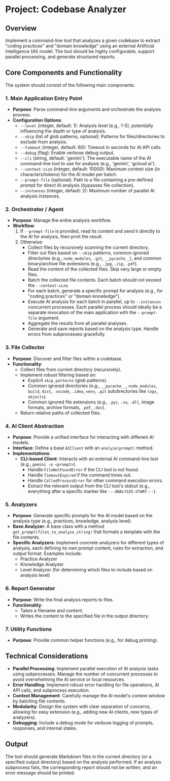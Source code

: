 # Project: Codebase Analyzer

## Overview

Implement a command-line tool that analyzes a given codebase to extract "coding practices" and "domain knowledge" using an external Artificial Intelligence (AI) model. The tool should be highly configurable, support parallel processing, and generate structured reports.

## Core Components and Functionality

The system should consist of the following main components:

### 1. Main Application Entry Point

*   **Purpose**: Parse command-line arguments and orchestrate the analysis process.
*   **Configuration Options**:
    *   `--level` (integer, default: 1): Analysis level (e.g., 1-5), potentially influencing the depth or type of analysis.
    *   `--skip` (list of glob patterns, optional): Patterns for files/directories to exclude from analysis.
    *   `--timeout` (integer, default: 60): Timeout in seconds for AI API calls.
    *   `--debug` (flag): Enable verbose debug output.
    *   `--cli` (string, default: 'gemini'): The executable name of the AI command-line tool to use for analysis (e.g., 'gemini', 'gcloud ai').
    *   `--context-size` (integer, default: 10000): Maximum context size (in characters/tokens) for the AI model per batch.
    *   `--prompt-file` (optional): Path to a file containing a pre-defined prompt for direct AI analysis (bypasses file collection).
    *   `--instances` (integer, default: 2): Maximum number of parallel AI analysis instances.

### 2. Orchestrator / Agent

*   **Purpose**: Manage the entire analysis workflow.
*   **Workflow**:
    1.  If `--prompt-file` is provided, read its content and send it directly to the AI for analysis, then print the result.
    2.  Otherwise:
        *   Collect files by recursively scanning the current directory.
        *   Filter out files based on `--skip` patterns, common ignored directories (e.g., `node_modules`, `.git`, `__pycache__`), and common binary/archive file extensions (e.g., `.jpg`, `.zip`, `.pdf`).
        *   Read the content of the collected files. Skip very large or empty files.
        *   Batch the collected file contents. Each batch should not exceed the `--context-size`.
        *   For each batch, generate a specific prompt for analysis (e.g., for "coding practices" or "domain knowledge").
        *   Execute AI analysis for each batch in parallel, up to `--instances` concurrent processes. Each parallel process should ideally be a separate invocation of the main application with the `--prompt-file` argument.
        *   Aggregate the results from all parallel analyses.
        *   Generate and save reports based on the analysis type. Handle errors from subprocesses gracefully.

### 3. File Collector

*   **Purpose**: Discover and filter files within a codebase.
*   **Functionality**:
    *   Collect files from current directory (recursively).
    *   Implement robust filtering based on:
        *   Explicit `skip_patterns` (glob patterns).
        *   Common ignored directories (e.g., `__pycache__`, `node_modules`, `build`, `dist`, `.vscode`, `.idea`, `venv`, `.git` subdirectories like `logs`, `objects`).
        *   Common ignored file extensions (e.g., `.pyc`, `.so`, `.dll`, image formats, archive formats, `.pdf`, `.doc`).
    *   Return relative paths of collected files.

### 4. AI Client Abstraction

*   **Purpose**: Provide a unified interface for interacting with different AI models.
*   **Interface**: Define a base `AIClient` with an `analyze(prompt)` method.
*   **Implementations**:
    *   **CLI-based Client**: Interacts with an external AI command-line tool (e.g., `gemini -p <prompt>`).
        *   Handle `FileNotFoundError` if the CLI tool is not found.
        *   Handle `TimeoutExpired` if the command times out.
        *   Handle `CalledProcessError` for other command execution errors.
        *   Extract the relevant output from the CLI tool's stdout (e.g., everything after a specific marker like `---ANALYSIS-START---`).

### 5. Analyzers

*   **Purpose**: Generate specific prompts for the AI model based on the analysis type (e.g., practices, knowledge, analysis level).
*   **Base Analyzer**: A base class with a method `get_prompt(files_to_analyze_string)` that formats a template with the file contents.
*   **Specific Analyzers**: Implement concrete analyzers for different types of analysis, each defining its own prompt content, rules for extraction, and output format. Examples include:
    *   Practice Analyzer
    *   Knowledge Analyzer
    *   Level Analyzer (for determining which files to include based on analysis level)

### 6. Report Generator

*   **Purpose**: Write the final analysis reports to files.
*   **Functionality**:
    *   Takes a filename and content.
    *   Writes the content to the specified file in the output directory.

### 7. Utility Functions

*   **Purpose**: Provide common helper functions (e.g., for debug printing).

## Technical Considerations

*   **Parallel Processing**: Implement parallel execution of AI analysis tasks using subprocesses. Manage the number of concurrent processes to avoid overwhelming the AI service or local resources.
*   **Error Handling**: Implement robust error handling for file operations, AI API calls, and subprocess execution.
*   **Context Management**: Carefully manage the AI model's context window by batching file contents.
*   **Modularity**: Design the system with clear separation of concerns, allowing for easy extension (e.g., adding new AI clients, new types of analyzers).
*   **Debugging**: Include a debug mode for verbose logging of prompts, responses, and internal states.

## Output

The tool should generate Markdown files in the current directory (or a specified output directory) based on the analysis performed. If an analysis subprocess fails, the corresponding report should not be written, and an error message should be printed.